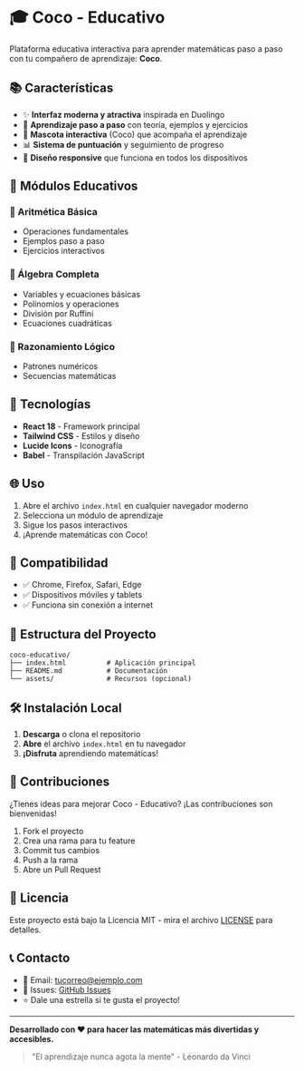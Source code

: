 # 🎓 Coco - Educativo

Plataforma educativa interactiva para aprender matemáticas paso a paso con tu compañero de aprendizaje: **Coco**.

## 📚 Características

- ✨ **Interfaz moderna y atractiva** inspirada en Duolingo
- 🎯 **Aprendizaje paso a paso** con teoría, ejemplos y ejercicios
- 👾 **Mascota interactiva** (Coco) que acompaña el aprendizaje
- 📊 **Sistema de puntuación** y seguimiento de progreso
- 🎨 **Diseño responsive** que funciona en todos los dispositivos

## 📖 Módulos Educativos

### 🔢 Aritmética Básica
- Operaciones fundamentales
- Ejemplos paso a paso
- Ejercicios interactivos

### 🧮 Álgebra Completa
- Variables y ecuaciones básicas
- Polinomios y operaciones
- División por Ruffini
- Ecuaciones cuadráticas

### 🧠 Razonamiento Lógico
- Patrones numéricos
- Secuencias matemáticas

## 🚀 Tecnologías

- **React 18** - Framework principal
- **Tailwind CSS** - Estilos y diseño
- **Lucide Icons** - Iconografía
- **Babel** - Transpilación JavaScript

## 🌐 Uso

1. Abre el archivo `index.html` en cualquier navegador moderno
2. Selecciona un módulo de aprendizaje
3. Sigue los pasos interactivos
4. ¡Aprende matemáticas con Coco!

## 📱 Compatibilidad

- ✅ Chrome, Firefox, Safari, Edge
- ✅ Dispositivos móviles y tablets
- ✅ Funciona sin conexión a internet

## 📁 Estructura del Proyecto

```
coco-educativo/
├── index.html          # Aplicación principal
├── README.md           # Documentación
└── assets/             # Recursos (opcional)
```

## 🛠️ Instalación Local

1. **Descarga** o clona el repositorio
2. **Abre** el archivo `index.html` en tu navegador
3. **¡Disfruta** aprendiendo matemáticas!

## 🤝 Contribuciones

¿Tienes ideas para mejorar Coco - Educativo? ¡Las contribuciones son bienvenidas!

1. Fork el proyecto
2. Crea una rama para tu feature
3. Commit tus cambios
4. Push a la rama
5. Abre un Pull Request

## 📝 Licencia

Este proyecto está bajo la Licencia MIT - mira el archivo [LICENSE](LICENSE) para detalles.

## 📞 Contacto

- 📧 Email: tucorreo@ejemplo.com
- 🐛 Issues: [GitHub Issues](https://github.com/tuusuario/coco-educativo/issues)
- ⭐ Dale una estrella si te gusta el proyecto!

---

**Desarrollado con ❤️ para hacer las matemáticas más divertidas y accesibles.**

> "El aprendizaje nunca agota la mente" - Leonardo da Vinci